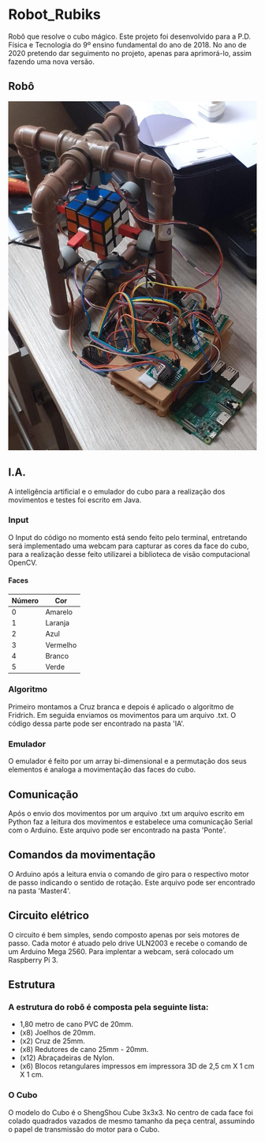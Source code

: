 # Robot_Rubiks
Robô que resolve o cubo mágico. Este projeto foi desenvolvido para a P.D. Física e Tecnologia do 9º ensino fundamental do ano de 2018. No ano de 2020 pretendo dar seguimento no projeto, apenas para aprimorá-lo, assim fazendo uma nova versão.

## Robô
![Screenshot](robot_cube.jpeg)

## I.A.

A inteligência artificial e o emulador do cubo para a realização dos movimentos e testes foi escrito em Java. 

### Input

O Input do código no momento está sendo feito pelo terminal, entretando será implementado uma webcam para capturar as cores da face do cubo, para a realização desse feito utilizarei a biblioteca de visão computacional OpenCV.


#### Faces

|Número|   Cor  | 
|------|--------|
|  0   |Amarelo |
|  1   |Laranja |
|  2   |  Azul  |
|  3   |Vermelho| 
|  4   | Branco |
|  5   | Verde  |

### Algoritmo

Primeiro montamos a Cruz branca e depois é aplicado o algoritmo de Fridrich. Em seguida enviamos os movimentos para um arquivo .txt. O código dessa parte pode ser encontrado na pasta 'IA'.

### Emulador

O emulador é feito por um array bi-dimensional e a permutação dos seus elementos é analoga a movimentação das faces do cubo. 

## Comunicação

Após o envio dos movimentos por um arquivo .txt um arquivo escrito em Python faz a leitura dos movimentos e estabelece uma comunicação Serial com o Arduino. Este arquivo pode ser encontrado na pasta 'Ponte'.


## Comandos da movimentação

O Arduino após a leitura envia o comando de giro para o respectivo motor de passo indicando o sentido de rotação. Este arquivo pode ser encontrado na pasta 'Master4'.

## Circuito elétrico

O circuito é bem simples, sendo composto apenas por seis motores de passo. Cada motor é atuado pelo drive ULN2003 e recebe o comando de um Arduino Mega 2560. Para implentar a webcam, será colocado um Raspberry Pi 3.

## Estrutura

### A estrutura do robô é composta pela seguinte lista:

- 1,80 metro de cano PVC de 20mm.
- (x8) Joelhos de 20mm.
- (x2) Cruz de 25mm.
- (x8) Redutores de cano 25mm - 20mm.
- (x12) Abraçadeiras de Nylon.
- (x6) Blocos retangulares impressos em impressora 3D de 2,5 cm X 1  cm X 1 cm. 

### O Cubo

O modelo do Cubo é o ShengShou Cube 3x3x3. No centro de cada face foi colado quadrados vazados de mesmo tamanho da peça central, assumindo o papel de transmissão do motor para o Cubo.